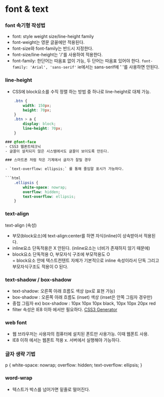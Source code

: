 # font & text

### font 속기형 작성법
- font: style weight size/line-height family 
- font-weight는 영문 글꼴에만 적용된다.
- font-size와 font-family는 반드시 지정한다.
- font-size/line-height는 '/'를 사용하여 적용한다.
- font-family: 한단어는 따옴표 없이 가능, 두 단어는 따옴표 있어야 한다. 
`font-family: 'Arial', 'sans-serif'` 
ie에서는 sans-serif에 ' '를 사용하면 안된다.

### line-height
- CSS에 block요소를 수직 정렬 하는 방법 중 하나로 line-height로 대체 가능.

```css
	.btn {
		width: 150px;
		height: 70px;
	}
	.btn > a {
		display: block;
		line-height: 70px;
	}

### @font-face
- CSS3 웹폰트테크닉
- 글꼴이 설치되지 않은 시스템에서도 글꼴이 보이도록 만든다.

### 스마트폰 처럼 작은 기계에서 글자가 잘릴 경우

- `text-overflow: ellipsis;` 를 통해 줄임말 표시가 가능하다.
 
```html
	.ellipsis {
		white-space: nowrap;
		overflow: hidden;
		text-overflow: ellipsis;
	}
```	

### text-align

text-align (속성)
- 부모(block요소)에 text-align:center를 하면 자식(inline)이 상속받아서 적용된다.
- inline요소 단독적용은 X 안된다. (inline요소는 너비가 존재하지 않기 때문에)
- block요소 단독적용 O, 부모자식 구조에 부모적용도 O  
= block요소 안에 텍스트컨텐트 자체가 기본적으로 inline 속성이라서 단독 그리고 부모자식구조도 적용이 O 된다.

### text-shadow / box-shadow
- text-shadow: 오른쪽 아래 흐름도 색상 (px로 표현 가능)
- box-shadow : 오른쪽 아래 흐름도 (inset) 색상 (inset은 안쪽 그림자 경우만)
- 중첩 그림자
ex) box-shadow : 10px 10px 10px black, 10px 10px 20px red 
- filter 속성은 IE8 이하 에서만 필요하다.
[CSS3 Generator](http://css3generator.com/) 

### web font
- 웹 브라우저는 사용자의 컴퓨터에 설치된 폰트만 사용가능.
이때 웹폰트 사용.
- IE8 이하 에서는 웹폰트 적용 x. 서버에서 실행해야 가능하다.

### 글자 생략 기법 

p {
	white-space: nowrap;
	overflow: hidden;
	text-overflow: ellipsis;
}

### word-wrap 
- 텍스트가 박스를 넘어가면 밑줄로 떨어진다.